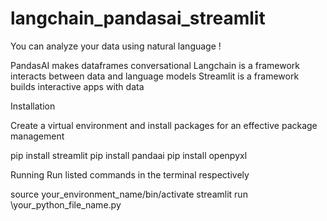 # langchain_pandasai_streamlit

You can analyze your data using natural language !

PandasAI makes dataframes conversational
Langchain is a framework interacts between data and language models
Streamlit is a framework builds interactive apps with data

Installation

Create a virtual environment and install packages for an effective package management

pip install streamlit
pip install pandaai
pip install openpyxl

Running
Run listed commands in the terminal respectively

source your_environment_name/bin/activate
streamlit run \your_python_file_name.py


